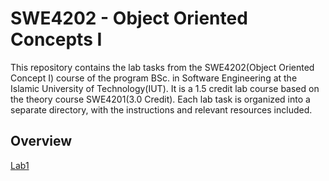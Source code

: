 # SWE4202 - Object Oriented Concepts I

This repository contains the lab tasks from the SWE4202(Object Oriented Concept I) course of the program BSc. in Software Engineering at the Islamic University of Technology(IUT). It is a 1.5 credit lab course based on the theory course SWE4201(3.0 Credit). Each lab task is organized into a separate directory, with the instructions and relevant resources included.


## Overview

[Lab1](./Lab1)
